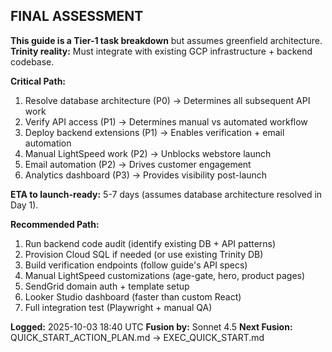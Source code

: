 ## FINAL ASSESSMENT

**This guide is a Tier-1 task breakdown** but assumes greenfield architecture.
**Trinity reality:** Must integrate with existing GCP infrastructure + backend codebase.

**Critical Path:**

1. Resolve database architecture (P0) → Determines all subsequent API work
2. Verify API access (P1) → Determines manual vs automated workflow
3. Deploy backend extensions (P1) → Enables verification + email automation
4. Manual LightSpeed work (P2) → Unblocks webstore launch
5. Email automation (P2) → Drives customer engagement
6. Analytics dashboard (P3) → Provides visibility post-launch

**ETA to launch-ready:** 5-7 days (assumes database architecture resolved in Day 1).

**Recommended Path:**

1. Run backend code audit (identify existing DB + API patterns)
2. Provision Cloud SQL if needed (or use existing Trinity DB)
3. Build verification endpoints (follow guide's API specs)
4. Manual LightSpeed customizations (age-gate, hero, product pages)
5. SendGrid domain auth + template setup
6. Looker Studio dashboard (faster than custom React)
7. Full integration test (Playwright + manual QA)

**Logged:** 2025-10-03 18:40 UTC
**Fusion by:** Sonnet 4.5
**Next Fusion:** QUICK_START_ACTION_PLAN.md → EXEC_QUICK_START.md
